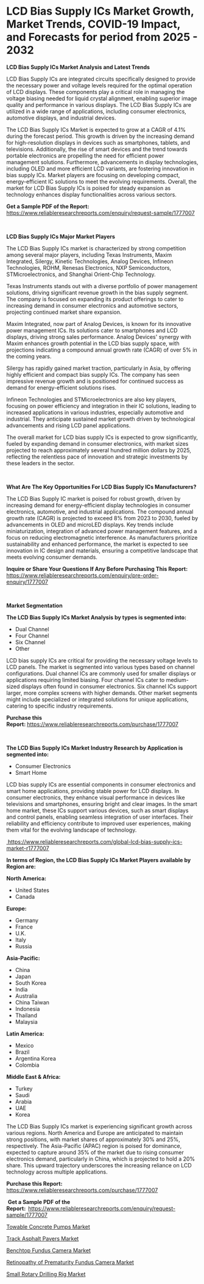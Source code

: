 <p><h1>LCD Bias Supply ICs Market Growth, Market Trends, COVID-19 Impact, and Forecasts for period from 2025 - 2032</h1></p><p><strong>LCD Bias Supply ICs Market Analysis and Latest Trends</strong></p>
<p><p>LCD Bias Supply ICs are integrated circuits specifically designed to provide the necessary power and voltage levels required for the optimal operation of LCD displays. These components play a critical role in managing the voltage biasing needed for liquid crystal alignment, enabling superior image quality and performance in various displays. The LCD Bias Supply ICs are utilized in a wide range of applications, including consumer electronics, automotive displays, and industrial devices.</p><p>The LCD Bias Supply ICs Market is expected to grow at a CAGR of 4.1% during the forecast period. This growth is driven by the increasing demand for high-resolution displays in devices such as smartphones, tablets, and televisions. Additionally, the rise of smart devices and the trend towards portable electronics are propelling the need for efficient power management solutions. Furthermore, advancements in display technologies, including OLED and more efficient LCD variants, are fostering innovation in bias supply ICs. Market players are focusing on developing compact, energy-efficient IC solutions to meet the evolving requirements. Overall, the market for LCD Bias Supply ICs is poised for steady expansion as technology enhances display functionalities across various sectors.</p></p>
<p><strong>Get a Sample PDF of the Report:&nbsp;</strong> <a href="https://www.reliableresearchreports.com/enquiry/request-sample/1777007?utm_campaign=2286&utm_medium=2&utm_source=Github&utm_content=ia&utm_term=25032025&utm_id=lcd-bias-supply-ics">https://www.reliableresearchreports.com/enquiry/request-sample/1777007</a></p>
<p>&nbsp;</p>
<p><strong>LCD Bias Supply ICs Major Market Players</strong></p>
<p><p>The LCD Bias Supply ICs market is characterized by strong competition among several major players, including Texas Instruments, Maxim Integrated, Silergy, Kinetic Technologies, Analog Devices, Infineon Technologies, ROHM, Renesas Electronics, NXP Semiconductors, STMicroelectronics, and Shanghai Orient-Chip Technology. </p><p>Texas Instruments stands out with a diverse portfolio of power management solutions, driving significant revenue growth in the bias supply segment. The company is focused on expanding its product offerings to cater to increasing demand in consumer electronics and automotive sectors, projecting continued market share expansion.</p><p>Maxim Integrated, now part of Analog Devices, is known for its innovative power management ICs. Its solutions cater to smartphones and LCD displays, driving strong sales performance. Analog Devices' synergy with Maxim enhances growth potential in the LCD bias supply space, with projections indicating a compound annual growth rate (CAGR) of over 5% in the coming years.</p><p>Silergy has rapidly gained market traction, particularly in Asia, by offering highly efficient and compact bias supply ICs. The company has seen impressive revenue growth and is positioned for continued success as demand for energy-efficient solutions rises.</p><p>Infineon Technologies and STMicroelectronics are also key players, focusing on power efficiency and integration in their IC solutions, leading to increased applications in various industries, especially automotive and industrial. They anticipate sustained market growth driven by technological advancements and rising LCD panel applications.</p><p>The overall market for LCD bias supply ICs is expected to grow significantly, fueled by expanding demand in consumer electronics, with market sizes projected to reach approximately several hundred million dollars by 2025, reflecting the relentless pace of innovation and strategic investments by these leaders in the sector.</p></p>
<p>&nbsp;</p>
<p><strong>What Are The Key Opportunities For LCD Bias Supply ICs Manufacturers?</strong></p>
<p><p>The LCD Bias Supply IC market is poised for robust growth, driven by increasing demand for energy-efficient display technologies in consumer electronics, automotive, and industrial applications. The compound annual growth rate (CAGR) is projected to exceed 8% from 2023 to 2030, fueled by advancements in OLED and microLED displays. Key trends include miniaturization, integration of advanced power management features, and a focus on reducing electromagnetic interference. As manufacturers prioritize sustainability and enhanced performance, the market is expected to see innovation in IC design and materials, ensuring a competitive landscape that meets evolving consumer demands.</p></p>
<p><strong>Inquire or Share Your Questions If Any Before Purchasing This Report:</strong> <a href="https://www.reliableresearchreports.com/enquiry/pre-order-enquiry/1777007?utm_campaign=2286&utm_medium=2&utm_source=Github&utm_content=ia&utm_term=25032025&utm_id=lcd-bias-supply-ics">https://www.reliableresearchreports.com/enquiry/pre-order-enquiry/1777007</a></p>
<p>&nbsp;</p>
<p><strong>Market Segmentation</strong></p>
<p><strong>The LCD Bias Supply ICs Market Analysis by types is segmented into:</strong></p>
<p><ul><li>Dual Channel</li><li>Four Channel</li><li>Six Channel</li><li>Other</li></ul></p>
<p><p>LCD bias supply ICs are critical for providing the necessary voltage levels to LCD panels. The market is segmented into various types based on channel configurations. Dual channel ICs are commonly used for smaller displays or applications requiring limited biasing. Four channel ICs cater to medium-sized displays often found in consumer electronics. Six channel ICs support larger, more complex screens with higher demands. Other market segments might include specialized or integrated solutions for unique applications, catering to specific industry requirements.</p></p>
<p><strong>Purchase this Report:&nbsp;</strong><a href="https://www.reliableresearchreports.com/purchase/1777007?utm_campaign=2286&utm_medium=2&utm_source=Github&utm_content=ia&utm_term=25032025&utm_id=lcd-bias-supply-ics">https://www.reliableresearchreports.com/purchase/1777007</a></p>
<p>&nbsp;</p>
<p><strong>The LCD Bias Supply ICs Market Industry Research by Application is segmented into:</strong></p>
<p><ul><li>Consumer Electronics</li><li>Smart Home</li></ul></p>
<p><p>LCD bias supply ICs are essential components in consumer electronics and smart home applications, providing stable power for LCD displays. In consumer electronics, they enhance visual performance in devices like televisions and smartphones, ensuring bright and clear images. In the smart home market, these ICs support various devices, such as smart displays and control panels, enabling seamless integration of user interfaces. Their reliability and efficiency contribute to improved user experiences, making them vital for the evolving landscape of technology.</p></p>
<p><a href="https://www.reliableresearchreports.com/global-lcd-bias-supply-ics-market-r1777007?utm_campaign=2286&utm_medium=2&utm_source=Github&utm_content=ia&utm_term=25032025&utm_id=lcd-bias-supply-ics">&nbsp;https://www.reliableresearchreports.com/global-lcd-bias-supply-ics-market-r1777007</a></p>
<p><strong>In terms of Region, the LCD Bias Supply ICs Market Players available by Region are:</strong></p>
<p>
    <p> <strong> North America: </strong>
        <ul>
            <li>United States</li>
            <li>Canada</li>
        </ul>
        </p> 
    <p> <strong> Europe: </strong>
        <ul>
            <li>Germany</li>
            <li>France</li>
            <li>U.K.</li>
            <li>Italy</li>
            <li>Russia</li>
        </ul>
        </p> 
    <p> <strong> Asia-Pacific: </strong>
        <ul>
            <li>China</li>
            <li>Japan</li>
            <li>South Korea</li>
            <li>India</li>
            <li>Australia</li>
            <li>China Taiwan</li>
            <li>Indonesia</li>
            <li>Thailand</li>
            <li>Malaysia</li>
        </ul>
        </p> 
    <p> <strong> Latin America: </strong>
        <ul>
            <li>Mexico</li>
            <li>Brazil</li>
            <li>Argentina Korea</li>
            <li>Colombia</li>
        </ul>
        </p> 
    <p> <strong> Middle East & Africa: </strong>
        <ul>
            <li>Turkey</li>
            <li>Saudi</li>
            <li>Arabia</li>
            <li>UAE</li>
            <li>Korea</li>
        </ul>
    </p>
    </p>
<p><p>The LCD Bias Supply ICs market is experiencing significant growth across various regions. North America and Europe are anticipated to maintain strong positions, with market shares of approximately 30% and 25%, respectively. The Asia-Pacific (APAC) region is poised for dominance, expected to capture around 35% of the market due to rising consumer electronics demand, particularly in China, which is projected to hold a 20% share. This upward trajectory underscores the increasing reliance on LCD technology across multiple applications.</p></p>
<p><strong>Purchase this Report: </strong><a href="https://www.reliableresearchreports.com/purchase/1777007?utm_campaign=2286&utm_medium=2&utm_source=Github&utm_content=ia&utm_term=25032025&utm_id=lcd-bias-supply-ics">https://www.reliableresearchreports.com/purchase/1777007</a></p>
<p>&nbsp;<strong>Get a Sample PDF of the Report:&nbsp;&nbsp;</strong><a href="https://www.reliableresearchreports.com/enquiry/request-sample/1777007?utm_campaign=2286&utm_medium=2&utm_source=Github&utm_content=ia&utm_term=25032025&utm_id=lcd-bias-supply-ics">https://www.reliableresearchreports.com/enquiry/request-sample/1777007</a></p>
<p><strong></strong></p>
<p><p><a href="https://www.linkedin.com/pulse/towable-concrete-pumps-market-size-growth-expected-reach-cagr-ojjie?utm_campaign=2286&utm_medium=2&utm_source=Github&utm_content=ia&utm_term=25032025&utm_id=lcd-bias-supply-ics">Towable Concrete Pumps Market</a></p><p><a href="https://www.linkedin.com/pulse/detailed-track-asphalt-pavers-market-report-projected-yylte?utm_campaign=2286&utm_medium=2&utm_source=Github&utm_content=ia&utm_term=25032025&utm_id=lcd-bias-supply-ics">Track Asphalt Pavers Market</a></p><p><a href="https://github.com/kaganalcinwv/Market-Research-Report-List-1/blob/main/benchtop-fundus-camera-market.md?utm_campaign=2286&utm_medium=2&utm_source=Github&utm_content=ia&utm_term=25032025&utm_id=lcd-bias-supply-ics">Benchtop Fundus Camera Market</a></p><p><a href="https://github.com/szaszgrychkq/Market-Research-Report-List-1/blob/main/retinopathy-of-prematurity-fundus-camera-market.md?utm_campaign=2286&utm_medium=2&utm_source=Github&utm_content=ia&utm_term=25032025&utm_id=lcd-bias-supply-ics">Retinopathy of Prematurity Fundus Camera Market</a></p><p><a href="https://www.linkedin.com/pulse/evaluating-profitability-growth-small-rotary-drilling-rig-3pnue?utm_campaign=2286&utm_medium=2&utm_source=Github&utm_content=ia&utm_term=25032025&utm_id=lcd-bias-supply-ics">Small Rotary Drilling Rig Market</a></p></p>